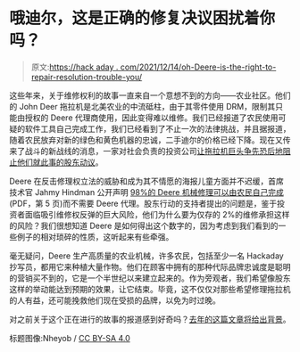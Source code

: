 # 哦迪尔，这是正确的修复决议困扰着你吗？

> 原文:[https://hack aday . com/2021/12/14/oh-Deere-is-the-right-to-repair-resolution-trouble-you/](https://hackaday.com/2021/12/14/oh-deere-is-that-right-to-repair-resolution-troubling-you/)

这些年来，关于维修权利的故事一直来自一个意想不到的方向——农业社区。他们的 John Deer 拖拉机是北美农业的中流砥柱，由于其零件使用 DRM，限制其只能由授权的 Deere 代理商使用，因此变得难以维修。我们已经报道了农民使用可疑的软件工具自己完成工作，我们已经看到了不止一次的法律挑战，并且据报道，随着农民放弃对新的绿色和黄色机器的忠诚，二手迪尔的价格已经下降。现在又传来了战斗的新战线的消息，一家对社会负责的投资公司[让拖拉机巨头争先恐后地阻止他们就此事的股东动议](https://uspirg.org/blogs/blog/usp/deere-shareholders-it-doesnt-add-up)。

Deere 在反击修理权立法的威胁和成为其不情愿的海报儿童方面并不迟缓，首席技术官 Jahmy Hindman 公开声明 [98%的 Deere 机械修理可以由农民自己完成](https://www.sec.gov/divisions/corpfin/cf-noaction/14a-8/2021/greencenturydeere111221-14a8.pdf) (PDF，第 5 页)而不需要 Deere 代理。股东行动的支持者提出的问题是，鉴于投资者面临吸引维修权反弹的巨大风险，他们为什么要为仅存的 2%的维修承担这样的风险？我们很想知道 Deere 是如何得出这个数字的，因为考虑到我们看到的一些例子的相对琐碎的性质，这听起来有些牵强。

毫无疑问，Deere 生产高质量的农业机械，许多农民，包括至少一名 Hackaday 抄写员，都用它来种植大量作物。他们在顾客中拥有的那种代际品牌忠诚度是聪明的营销买不到的，它是一个半世纪以来建立起来的。作为旁观者，我们希望像股东这样的举动能达到预期的效果，让它结束。毕竟，这不仅仅对那些希望修理拖拉机的人有益，还可能挽救他们现在受损的品牌，以免为时过晚。

对之前关于这个正在进行的故事的报道感到好奇吗？[去年的这篇文章将给出背景](https://hackaday.com/2020/03/09/john-deere-and-nebraskas-right-to-repair-the-aftermath-of-a-failed-piece-of-legislation/)。

标题图像:Nheyob / [CC BY-SA 4.0](https://commons.wikimedia.org/wiki/File:John_Deere_tractors_-_One_for_all_ages.jpg)